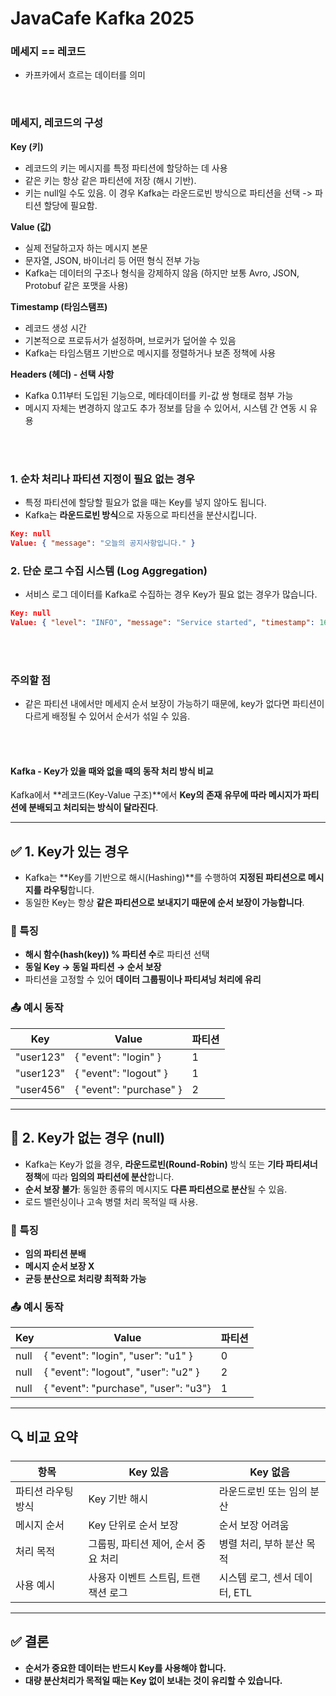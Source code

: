 # JavaCafe Kafka 2025

### 메세지 == 레코드
- 카프카에서 흐르는 데이터를 의미

<br>

### 메세지, 레코드의 구성

**Key (키)**
- 레코드의 키는 메시지를 특정 파티션에 할당하는 데 사용
- 같은 키는 항상 같은 파티션에 저장 (해시 기반).
- 키는 null일 수도 있음. 이 경우 Kafka는 라운드로빈 방식으로 파티션을 선택 -> 파티션 할당에 필요함.

**Value (값)**
- 실제 전달하고자 하는 메시지 본문
- 문자열, JSON, 바이너리 등 어떤 형식 전부 가능
- Kafka는 데이터의 구조나 형식을 강제하지 않음 (하지만 보통 Avro, JSON, Protobuf 같은 포맷을 사용)

**Timestamp (타임스탬프)**
- 레코드 생성 시간
- 기본적으로 프로듀서가 설정하며, 브로커가 덮어쓸 수 있음
- Kafka는 타임스탬프 기반으로 메시지를 정렬하거나 보존 정책에 사용

**Headers (헤더) - 선택 사항**
- Kafka 0.11부터 도입된 기능으로, 메타데이터를 키-값 쌍 형태로 첨부 가능
- 메시지 자체는 변경하지 않고도 추가 정보를 담을 수 있어서, 시스템 간 연동 시 유용

<br>
<br>

### 1. 순차 처리나 파티션 지정이 필요 없는 경우
- 특정 파티션에 할당할 필요가 없을 때는 Key를 넣지 않아도 됩니다.
- Kafka는 **라운드로빈 방식**으로 자동으로 파티션을 분산시킵니다.

```json
Key: null
Value: { "message": "오늘의 공지사항입니다." }
```

### 2. 단순 로그 수집 시스템 (Log Aggregation)
- 서비스 로그 데이터를 Kafka로 수집하는 경우 Key가 필요 없는 경우가 많습니다.

```json
Key: null
Value: { "level": "INFO", "message": "Service started", "timestamp": 1679000000 }
```

<br>
<br>

### 주의할 점
- 같은 파티션 내에서만 메세지 순서 보장이 가능하기 때문에, key가 없다면 파티션이 다르게 배정될 수 있어서 순서가 섞일 수 있음.

<br>
<br>

#### Kafka - Key가 있을 때와 없을 때의 동작 처리 방식 비교

Kafka에서 **레코드(Key-Value 구조)**에서 **Key의 존재 유무에 따라 메시지가 파티션에 분배되고 처리되는 방식이 달라진다**.

---

## ✅ 1. Key가 **있는 경우**

- Kafka는 **Key를 기반으로 해시(Hashing)**를 수행하여 **지정된 파티션으로 메시지를 라우팅**합니다.
- 동일한 Key는 항상 **같은 파티션으로 보내지기 때문에 순서 보장이 가능합니다**.

### 📌 특징
- **해시 함수(hash(key)) % 파티션 수**로 파티션 선택
- **동일 Key → 동일 파티션 → 순서 보장**
- 파티션을 고정할 수 있어 **데이터 그룹핑이나 파티셔닝 처리에 유리**

### 📤 예시 동작
| Key           | Value                                | 파티션 |
|---------------|--------------------------------------|--------|
| "user123"     | { "event": "login" }                 | 1      |
| "user123"     | { "event": "logout" }                | 1      |
| "user456"     | { "event": "purchase" }              | 2      |

---

## 🚫 2. Key가 **없는 경우 (null)**

- Kafka는 Key가 없을 경우, **라운드로빈(Round-Robin)** 방식 또는 **기타 파티셔너 정책**에 따라 **임의의 파티션에 분산**합니다.
- **순서 보장 불가**: 동일한 종류의 메시지도 **다른 파티션으로 분산**될 수 있음.
- 로드 밸런싱이나 고속 병렬 처리 목적일 때 사용.

### 📌 특징
- **임의 파티션 분배**
- **메시지 순서 보장 X**
- **균등 분산으로 처리량 최적화 가능**

### 📤 예시 동작
| Key   | Value                                | 파티션 |
|-------|--------------------------------------|--------|
| null  | { "event": "login", "user": "u1" }   | 0      |
| null  | { "event": "logout", "user": "u2" }  | 2      |
| null  | { "event": "purchase", "user": "u3"} | 1      |

---

## 🔍 비교 요약

| 항목                     | Key 있음                                | Key 없음                          |
|--------------------------|------------------------------------------|-----------------------------------|
| 파티션 라우팅 방식        | Key 기반 해시                            | 라운드로빈 또는 임의 분산         |
| 메시지 순서              | Key 단위로 순서 보장                    | 순서 보장 어려움                  |
| 처리 목적                | 그룹핑, 파티션 제어, 순서 중요 처리    | 병렬 처리, 부하 분산 목적         |
| 사용 예시                | 사용자 이벤트 스트림, 트랜잭션 로그    | 시스템 로그, 센서 데이터, ETL     |

---

## ✅ 결론
- **순서가 중요한 데이터는 반드시 Key를 사용해야 합니다.**
- **대량 분산처리가 목적일 때는 Key 없이 보내는 것이 유리할 수 있습니다.**



